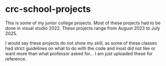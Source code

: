 # crc-school-projects
This is some of my junior college projects.
Most of these projects had to be done in visual studio 2022.
These projects range from August 2023 to July 2025.

I would say these projects do not show my skill, as some of these classes had strict guidelines on what to do with the code and most did not like or want more than what professor asked for... I am just uploaded these for reference.

